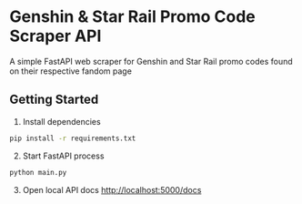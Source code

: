 # Genshin & Star Rail Promo Code Scraper API
A simple FastAPI web scraper for Genshin and Star Rail promo codes found on their respective fandom page

## Getting Started
1. Install dependencies
```zsh
pip install -r requirements.txt
```
2. Start FastAPI process
```zsh
python main.py
```
3. Open local API docs [http://localhost:5000/docs](http://localhost:5000/docs)
